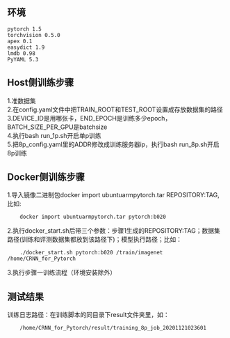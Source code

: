 环境
----------
    pytorch 1.5
    torchvision 0.5.0
    apex 0.1
    easydict 1.9
    lmdb 0.98
    PyYAML 5.3

Host侧训练步骤
----------
1.准数据集<br>
2.在config.yaml文件中把TRAIN_ROOT和TEST_ROOT设置成存放数据集的路径<br>
3.DEVICE_ID是用哪张卡，END_EPOCH是训练多少epoch，BATCH_SIZE_PER_GPU是batchsize<br>
4.执行bash run_1p.sh开启单p训练<br>
5.把8p_config.yaml里的ADDR修改成训练服务器ip，执行bash run_8p.sh开启8p训练<br>


Docker侧训练步骤
----------
    
1.导入镜像二进制包docker import ubuntuarmpytorch.tar REPOSITORY:TAG, 比如:

        docker import ubuntuarmpytorch.tar pytorch:b020

2.执行docker_start.sh后带三个参数：步骤1生成的REPOSITORY:TAG；数据集路径(训练和评测数据集都放到该路径下)；模型执行路径；比如：

        ./docker_start.sh pytorch:b020 /train/imagenet /home/CRNN_for_Pytorch

3.执行步骤一训练流程（环境安装除外）

测试结果
----------
    
训练日志路径：在训练脚本的同目录下result文件夹里，如：

        /home/CRNN_for_Pytorch/result/training_8p_job_20201121023601
